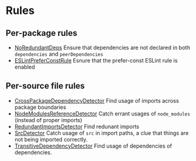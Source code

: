 # Rules

## Per-package rules

- [NoRedundantDeps](../api/rules-core/classes/noredundantdepsrule)
  Ensure that dependencies are not declared in both `dependencies` and `peerDependencies`
- [ESLintPreferConstRule](../api/rules-external-tools/classes/eslintpreferconstrule)
  Esnure that the prefer-const ESLint rule is enabled

## Per-source file rules

- [CrossPackageDependencyDetector](../api/rules-typescript/classes/crosspackagedependencydetector)
  Find usage of imports across package boundaries
- [NodeModulesReferenceDetector](../api/rules-typescript/classes/nodemodulesreferencedetector)
  Catch errant usages of `node_modules` (instead of proper imports)
- [RedundantImportsDetector](../api/rules-typescript/classes/redundantimportsdetector)
  Find redunant imports
- [SrcDetector](../api/rules-typescript/classes/srcdetector)
  Catch usage of `src` in import paths, a clue that things are not being imported correctly.
- [TransitiveDependencyDetector](../api/rules-typescript/classes/transitivedependencydetector)
  Find usage of dependencies of dependencies.












